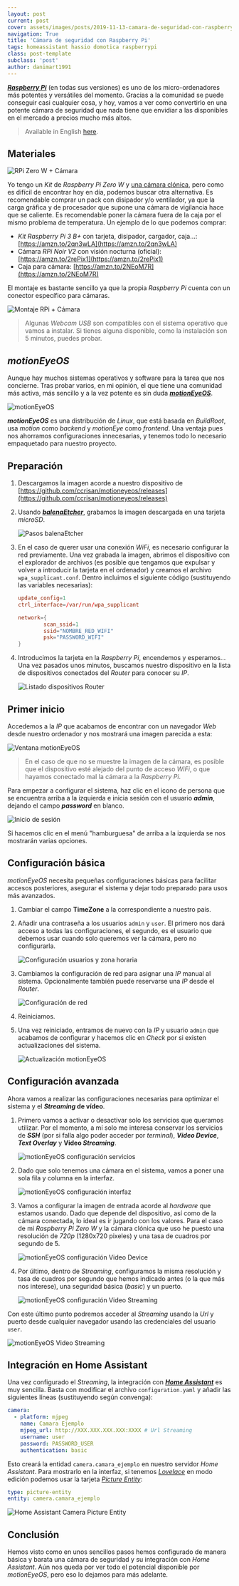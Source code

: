 ```yaml
---
layout: post
current: post
cover: assets/images/posts/2019-11-13-camara-de-seguridad-con-raspberry-pi/header.jpg
navigation: True
title: 'Cámara de seguridad con Raspberry Pi'
tags: homeassistant hassio domotica raspberrypi
class: post-template
subclass: 'post'
author: danimart1991
---
```


[***Raspberry Pi***](https://www.raspberrypi.org/) (en todas sus versiones) es uno de los micro-ordenadores más potentes y versátiles del momento. Gracias a la comunidad se puede conseguir casi cualquier cosa, y hoy, vamos a ver como convertirlo en una potente cámara de seguridad que nada tiene que envidiar a las disponibles en el mercado a precios mucho más altos.

> Available in English [here](https://www.danielmartingonzalez.com/en/security-camera-with-raspberry-pi/).

## Materiales

![RPi Zero W + Cámara](/assets/images/posts/2019-11-13-camara-de-seguridad-con-raspberry-pi/image01.jpg)

Yo tengo un *Kit* de *Raspberry Pi Zero W* y [una cámara clónica](https://amzn.to/2WLRpEi), pero como es difícil de encontrar hoy en día, podemos buscar otra alternativa. Es recomendable comprar un pack con disipador y/o ventilador, ya que la carga gráfica y de procesador que supone una cámara de vigilancia hace que se caliente. Es recomendable poner la cámara fuera de la caja por el mismo problema de temperatura. Un ejemplo de lo que podemos comprar:

- *Kit Raspberry Pi 3 B+* con tarjeta, disipador, cargador, caja...: [https://amzn.to/2qn3wLA](https://amzn.to/2qn3wLA)
- Cámara *RPi Noir V2* con visión nocturna (oficial): [https://amzn.to/2rePix1](https://amzn.to/2rePix1)
- Caja para cámara: [https://amzn.to/2NEoM7R](https://amzn.to/2NEoM7R)

El montaje es bastante sencillo ya que la propia *Raspberry Pi* cuenta con un conector específico para cámaras.

![Montaje RPi + Cámara](/assets/images/posts/2019-11-13-camara-de-seguridad-con-raspberry-pi/image02.jpg)

> Algunas *Webcam USB* son compatibles con el sistema operativo que vamos a instalar. Si tienes alguna disponible, como la instalación son 5 minutos, puedes probar.

## *motionEyeOS*

Aunque hay muchos sistemas operativos y software para la tarea que nos concierne. Tras probar varios, en mi opinión, el que tiene una comunidad más activa, más sencillo y a la vez potente es sin duda [***motionEyeOS***](https://github.com/ccrisan/motioneyeos).

![motionEyeOS](/assets/images/posts/2019-11-13-camara-de-seguridad-con-raspberry-pi/image03.jpg)

***motionEyeOS*** es una distribución de *Linux*, que está basada en *BuildRoot*, usa *motion* como *backend* y *motionEye* como *frontend*. Una ventaja pues nos ahorramos configuraciones innecesarias, y tenemos todo lo necesario empaquetado para nuestro proyecto.

## Preparación

1. Descargamos la imagen acorde a nuestro dispositivo de [https://github.com/ccrisan/motioneyeos/releases](https://github.com/ccrisan/motioneyeos/releases)

2. Usando [***balenaEtcher***](https://www.balena.io/etcher/), grabamos la imagen descargada en una tarjeta *microSD*.

    ![Pasos balenaEtcher](/assets/images/posts/2019-11-13-camara-de-seguridad-con-raspberry-pi/image04.gif)

3. En el caso de querer usar una conexión *WiFi*, es necesario configurar la red previamente. Una vez grabada la imagen, abrimos el dispositivo con el explorador de archivos (es posible que tengamos que expulsar y volver a introducir la tarjeta en el ordenador) y creamos el archivo `wpa_supplicant.conf`. Dentro incluimos el siguiente código (sustituyendo las variables necesarias):

    ```conf
    update_config=1
    ctrl_interface=/var/run/wpa_supplicant

    network={
            scan_ssid=1
            ssid="NOMBRE_RED_WIFI"
            psk="PASSWORD_WIFI"
    }
    ```

4. Introducimos la tarjeta en la *Raspberry Pi*, encendemos y esperamos... Una vez pasados unos minutos, buscamos nuestro dispositivo en la lista de dispositivos conectados del *Router* para conocer su *IP*.

    ![Listado dispositivos Router](/assets/images/posts/2019-11-13-camara-de-seguridad-con-raspberry-pi/image05.jpg)

## Primer inicio

Accedemos a la *IP* que acabamos de encontrar con un navegador *Web* desde nuestro ordenador y nos mostrará una imagen parecida a esta:

![Ventana motionEyeOS](/assets/images/posts/2019-11-13-camara-de-seguridad-con-raspberry-pi/image06.jpg)

> En el caso de que no se muestre la imagen de la cámara, es posible que el dispositivo esté alejado del punto de acceso *WiFi*, o que hayamos conectado mal la cámara a la *Raspberry Pi*.

Para empezar a configurar el sistema, haz clic en el icono de persona que se encuentra arriba a la izquierda e inicia sesión con el usuario ***admin***, dejando el campo ***password*** en blanco.

![Inicio de sesión](/assets/images/posts/2019-11-13-camara-de-seguridad-con-raspberry-pi/image07.jpg)

Si hacemos clic en el menú "hamburguesa" de arriba a la izquierda se nos mostrarán varias opciones.

## Configuración básica

*motionEyeOS* necesita pequeñas configuraciones básicas para facilitar accesos posteriores, asegurar el sistema y dejar todo preparado para usos más avanzados.

1. Cambiar el campo **TimeZone** a la correspondiente a nuestro país.

2. Añadir una contraseña a los usuarios `admin` y `user`. El primero nos dará acceso a todas las configuraciones, el segundo, es el usuario que debemos usar cuando solo queremos ver la cámara, pero no configurarla.

    ![Configuración usuarios y zona horaria](/assets/images/posts/2019-11-13-camara-de-seguridad-con-raspberry-pi/image08.jpg)

3. Cambiamos la configuración de red para asignar una *IP* manual al sistema. Opcionalmente también puede reservarse una *IP* desde el *Router*.

    ![Configuración de red](/assets/images/posts/2019-11-13-camara-de-seguridad-con-raspberry-pi/image09.jpg)

4. Reiniciamos.

5. Una vez reiniciado, entramos de nuevo con la *IP* y usuario `admin` que acabamos de configurar y hacemos clic en *Check* por si existen actualizaciones del sistema.

    ![Actualización motionEyeOS](/assets/images/posts/2019-11-13-camara-de-seguridad-con-raspberry-pi/image10.jpg)

## Configuración avanzada

Ahora vamos a realizar las configuraciones necesarias para optimizar el sistema y el ***Streaming* de vídeo**.

1. Primero vamos a activar o desactivar solo los servicios que queramos utilizar. Por el momento, a mí solo me interesa conservar los servicios de ***SSH*** (por si falla algo poder acceder por *terminal*), ***Video Device***, ***Text Overlay*** y **Video *Streaming***.

    ![motionEyeOS configuración servicios](/assets/images/posts/2019-11-13-camara-de-seguridad-con-raspberry-pi/image11.jpg)

2. Dado que solo tenemos una cámara en el sistema, vamos a poner una sola fila y columna en la interfaz.

    ![motionEyeOS configuración interfaz](/assets/images/posts/2019-11-13-camara-de-seguridad-con-raspberry-pi/image12.jpg)

3. Vamos a configurar la imagen de entrada acorde al *hardware* que estamos usando. Dado que depende del dispositivo, así como de la cámara conectada, lo ideal es ir jugando con los valores. Para el caso de mi *Raspberry Pi Zero W* y la cámara clónica que uso he puesto una resolución de *720p* (1280x720 pixeles) y una tasa de cuadros por segundo de 5.

    ![motionEyeOS configuración Video Device](/assets/images/posts/2019-11-13-camara-de-seguridad-con-raspberry-pi/image13.jpg)

4. Por último, dentro de *Streaming*, configuramos la misma resolución y tasa de cuadros por segundo que hemos indicado antes (o la que más nos interese), una seguridad básica (*basic*) y un puerto.

    ![motionEyeOS configuración Video Streaming](/assets/images/posts/2019-11-13-camara-de-seguridad-con-raspberry-pi/image14.jpg)

Con este último punto podremos acceder al *Streaming* usando la *Url* y puerto desde cualquier navegador usando las credenciales del usuario `user`.

![motionEyeOS Video Streaming](/assets/images/posts/2019-11-13-camara-de-seguridad-con-raspberry-pi/image15.jpg)

## Integración en Home Assistant

Una vez configurado el *Streaming*, la integración con [***Home Assistant***](https://www.home-assistant.io/) es muy sencilla. Basta con modificar el archivo `configuration.yaml` y añadir las siguientes líneas (sustituyendo según convenga):

```yaml
camera:
  - platform: mjpeg
    name: Camara Ejemplo
    mjpeg_url: http://XXX.XXX.XXX.XXX:XXXX # Url Streaming
    username: user
    password: PASSWORD_USER
    authentication: basic
```

Esto creará la entidad `camera.camara_ejemplo` en nuestro servidor *Home Assistant*. Para mostrarlo en la interfaz, si tenemos [*Lovelace*](https://www.home-assistant.io/lovelace/) en modo edición podemos usar la tarjeta [*Picture Entity*](https://www.home-assistant.io/lovelace/picture-entity/):

```yaml
type: picture-entity
entity: camera.camara_ejemplo
```

![Home Assistant Camera Picture Entity](/assets/images/posts/2019-11-13-camara-de-seguridad-con-raspberry-pi/image16.jpg)

## Conclusión

Hemos visto como en unos sencillos pasos hemos configurado de manera básica y barata una cámara de seguridad y su integración con *Home Assistant*. Aún nos queda por ver todo el potencial disponible por *motionEyeOS*, pero eso lo dejamos para más adelante.
